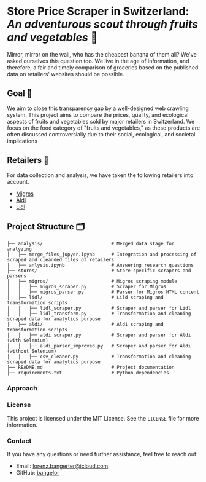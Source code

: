 
# Store Price Scraper in Switzerland: ***An adventurous scout through fruits and vegetables***  🍌

Mirror, mirror on the wall, who has the cheapest banana of them all? We've asked ourselves this question too. We live in the age of information, and therefore, a fair and timely comparison of groceries based on the published data on retailers' websites should be possible. 

## Goal 🎯
We aim to close this transparency gap by a well-designed web crawling system. This project aims to compare the prices, quality, and ecological aspects of fruits and vegetables sold by major retailers in Switzerland. We focus on the food category of "fruits and vegetables," as these products are often discussed controversially due to their social, ecological, and societal implications

## Retailers 🏬
For data collection and analysis, we have taken the following retailers into account.

- [Migros](https://www.migros.ch/de)
- [Aldi](https://www.aldi-now.ch/de)
- [Lidl](https://sortiment.lidl.ch/de)

## Project Structure 🗂️
```
├── analysis/                         # Merged data stage for analyzing
│   ├── merge_files_jupyer.ipynb      # Integration and processing of scraped and cleanded files of retailers
│   ├── anlysis.ipynb                 # Answering research questions
├── stores/                           # Store-specific scrapers and parsers
│   ├── migros/                       # Migros scraping module
│   │   ├── migros_scraper.py         # Scraper for Migros
│   │   ├── migros_parser.py          # Parser for Migros HTML content
│   ├── lidl/                         # Lild scraping and transformation scripts
│   │   ├── lidl_scraper.py           # Scraper and parser for Lidl
│   │   ├── lidl_transform.py         # Transformation and cleaning scraped data for analytics purpose
│   ├── aldi/                         # Aldi scraping and transformation scripts
│   │   ├── aldi scraper.py           # Scraper and parser for Aldi (with Selenium)
│   │   ├── aldi_parser_improved.py   # Scraper and parser for Aldi (without Selenium)
│   │   ├── csv_cleaner.py            # Transformation and cleaning scraped data for analytics purpose
├── README.md                         # Project documentation
├── requirements.txt                  # Python dependencies

```
### Approach


### License

This project is licensed under the MIT License. See the `LICENSE` file for more information.

### Contact

If you have any questions or need further assistance, feel free to reach out:

- Email: lorenz.bangerter@icloud.com
- GitHub: [bangelor](https://github.com/bangelor)
